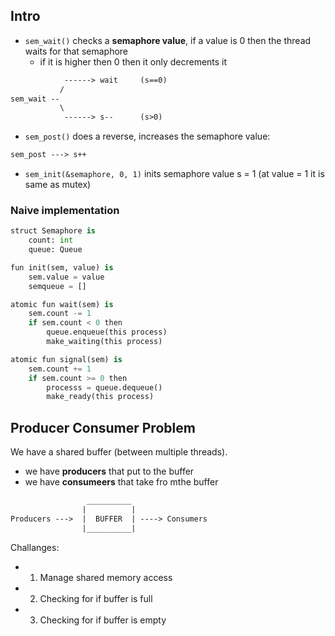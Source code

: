 ## Intro
- `sem_wait()` checks a **semaphore value**, if a value is 0 then the thread waits for that semaphore
    - if it is higher then 0 then it only decrements it

```txt 
            ------> wait     (s==0)
           /
sem_wait --
           \
            ------> s--      (s>0)

```

- `sem_post()` does a reverse, increases the semaphore value:
```txt 
sem_post ---> s++
```

- `sem_init(&semaphore, 0, 1)` inits semaphore value s = 1 (at value = 1 it is same as mutex)


### Naive implementation
```python
struct Semaphore is
    count: int
    queue: Queue

fun init(sem, value) is
    sem.value = value
    semqueue = []

atomic fun wait(sem) is
    sem.count -= 1
    if sem.count < 0 then
        queue.enqueue(this process)
        make_waiting(this process)

atomic fun signal(sem) is
    sem.count += 1
    if sem.count >= 0 then
        processs = queue.dequeue()
        make_ready(this process)
```


## Producer Consumer Problem
We have a shared buffer (between multiple threads).
- we have **producers** that put to the buffer
- we have **consumeers** that take fro mthe buffer
```txt
                 __________
                |          |
Producers --->  |  BUFFER  | ----> Consumers
                |__________|

```
Challanges:
- 1) Manage shared memory access
- 2) Checking for if buffer is full
- 3) Checking for if buffer is empty
